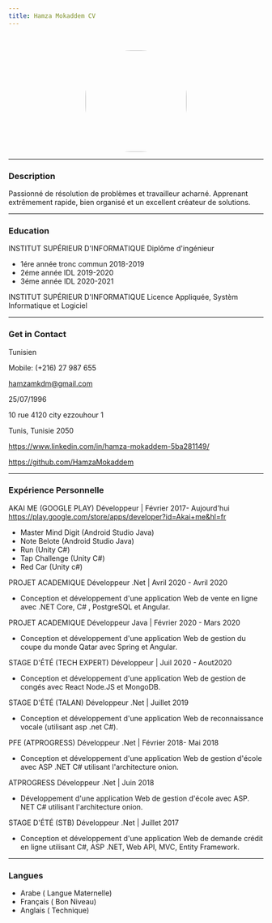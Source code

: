 ```yaml
---
title: Hamza Mokaddem CV
---
```

<br>
<p style="text-align: center;">
  <img style="border-radius: 45%;" width="200px" heigth="200px" src="./assets/images/cv.jpg"/>
</p>

<hr>

### Description
Passionné de résolution de problèmes et travailleur acharné. Apprenant extrêmement rapide, bien organisé et un
excellent créateur de solutions.

<hr>

### Education

INSTITUT SUPÉRIEUR D'INFORMATIQUE
Diplôme d'ingénieur
- 1ére année tronc commun 2018-2019
- 2éme année IDL 2019-2020
- 3éme année IDL 2020-2021

INSTITUT SUPÉRIEUR D'INFORMATIQUE
Licence Appliquée, Systèm Informatique
et Logiciel

<hr>

### Get in Contact

Tunisien

Mobile: (+216) 27 987 655

hamzamkdm@gmail.com

25/07/1996

10 rue 4120 city ezzouhour 1

Tunis, Tunisie 2050

https://www.linkedin.com/in/hamza-mokaddem-5ba281149/

https://github.com/HamzaMokaddem

<hr>

### Expérience Personnelle

AKAI ME (GOOGLE PLAY)
Développeur | Février 2017- Aujourd'hui
https://play.google.com/store/apps/developer?id=Akai+me&hl=fr
- Master Mind Digit (Android Studio Java)
- Note Belote (Android Studio Java)
- Run (Unity C#)
- Tap Challenge (Unity C#)
- Red Car (Unity c#)

PROJET ACADEMIQUE
Développeur .Net | Avril 2020 - Avril 2020
- Conception et développement d'une application Web de vente en ligne avec
.NET Core, C# , PostgreSQL et Angular.

PROJET ACADEMIQUE
Développeur Java | Février 2020 - Mars 2020
- Conception et développement d'une application Web de gestion du coupe du
monde Qatar avec Spring et Angular.

STAGE D'ÉTÉ (TECH EXPERT)
Développeur | Juil 2020 - Aout2020
- Conception et développement d'une application Web de gestion de congés avec
React Node.JS et MongoDB.

STAGE D'ÉTÉ (TALAN)
Développeur .Net | Juillet 2019
- Conception et développement d'une application Web de reconnaissance vocale
(utilisant asp .net C#).

PFE (ATPROGRESS)
Développeur .Net | Février 2018- Mai 2018
- Conception et développement d'une application Web de gestion d'école avec
ASP .NET C# utilisant l'architecture onion.

ATPROGRESS
Développeur .Net | Juin 2018
- Développement d'une application Web de gestion d'école avec ASP. NET C#
utilisant l'architecture onion.

STAGE D'ÉTÉ (STB)
Développeur .Net | Juillet 2017
- Conception et développement d'une application Web de demande crédit en
ligne utilisant C#, ASP .NET, Web API, MVC, Entity Framework.

<hr>

### Langues

- Arabe ( Langue Maternelle)
- Français ( Bon Niveau)
- Anglais ( Technique)